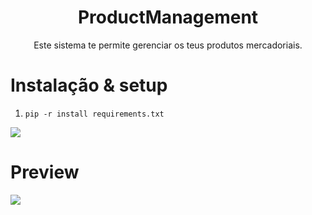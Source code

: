 <h1 align="center">ProductManagement</h1>
<p align="center">Este sistema te permite gerenciar os teus produtos mercadoriais.</p>

# Instalação & setup
1. `pip -r install requirements.txt`
<img src="https://cdn.discordapp.com/attachments/1341532713592557578/1362577528807624774/image.png?ex=6802e6b6&is=68019536&hm=bc03d0a9d7faaafce8c586b1e39c6afa56c28bc7bdab4450fbc7a42e793a5da8&">

# Preview
<img src="https://cdn.discordapp.com/attachments/1341532713592557578/1362576812911100156/image.png?ex=6802e60b&is=6801948b&hm=1bb6ed16862295b783ce23b0681bd75ad841b13cb427daa0d7f55d8511df7ab3&">

